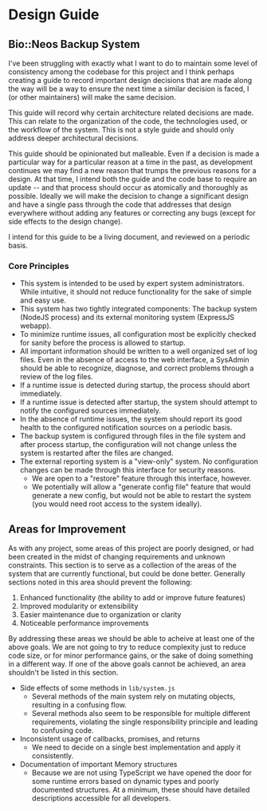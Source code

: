 # Design Guide
## Bio::Neos Backup System

I've been struggling with exactly what I want to do to maintain some level of consistency among the
codebase for this project and I think perhaps creating a guide to record important design decisions
that are made along the way will be a way to ensure the next time a similar decision is faced, I (or
other maintainers) will make the same decision. 

This guide will record why certain architecture related decisions are made. This can relate to the
organization of the code, the technologies used, or the workflow of the system. This is not a style
guide and should only address deeper architectural decisions.

This guide should be opinionated but malleable. Even if a decision is made a particular way for a
particular reason at a time in the past, as development continues we may find a new reason that
trumps the previous reasons for a design. At that time, I intend both the guide and the code base to
require an update -- and that process should occur as atomically and thoroughly as possible. Ideally
we will make the decision to change a significant design and have a single pass through the code
that addresses that design everywhere without adding any features or correcting any bugs (except for
side effects to the design change).

I intend for this guide to be a living document, and reviewed on a periodic basis. 

### Core Principles

* This system is intended to be used by expert system administrators. While intuitive, it should not
  reduce functionality for the sake of simple and easy use.
* This system has two tightly integrated components: The backup system (NodeJS process) and its
  external monitoring system (ExpressJS webapp). 
* To minimize runtime issues, all configuration most be explicitly checked for sanity before the
  process is allowed to startup.
* All important information should be written to a well organized set of log files. Even in the
  absence of access to the web interface, a SysAdmin should be able to recognize, diagnose, and
  correct problems through a review of the log files.
* If a runtime issue is detected during startup, the process should abort immediately.
* If a runtime issue is detected after startup, the system should attempt to notify the configured
  sources immediately. 
* In the absence of runtime issues, the system should report its good health to the configured
  notification sources on a periodic basis.
* The backup system is configured through files in the file system and after process startup, the
  configuration will not change unless the system is restarted after the files are changed.
* The external reporting system is a "view-only" system. No configuration changes can be made
  through this interface for security reasons. 
  * We are open to a "restore" feature through this interface, however.
  * We potentially will allow a "generate config file" feature that would generate a new config, but
    would not be able to restart the system (you would need root access to the system ideally).


## Areas for Improvement

As with any project, some areas of this project are poorly designed, or had been created in the
midst of changing requirements and unknown constraints. This section is to serve as a collection of
the areas of the system that are currently functional, but could be done better. Generally
sections noted in this area should prevent the following:

1. Enhanced functionality (the ability to add or improve future features)
2. Improved modularity or extensibility
3. Easier maintenance due to organization or clarity
4. Noticeable performance improvements

By addressing these areas we should be able to acheive at least one of the above goals. We are not
going to try to reduce complexity just to reduce code size, or for minor performance gains, or the 
sake of doing something in a different way. If one of the above goals cannot be achieved, an area
shouldn't be listed in this section.

* Side effects of some methods in `lib/system.js`
  * Several methods of the main system rely on mutating objects, resulting in a confusing flow.
  * Several methods also seem to be responsible for multiple different requirements, violating the
    single responsibility principle and leading to confusing code.
* Inconsistent usage of callbacks, promises, and returns
  * We need to decide on a single best implementation and apply it consistently.
* Documentation of important Memory structures
  * Because we are not using TypeScript we have opened the door for some runtime errors based on
    dynamic types and poorly documented structures. At a minimum, these should have detailed
    descriptions accessible for all developers.
